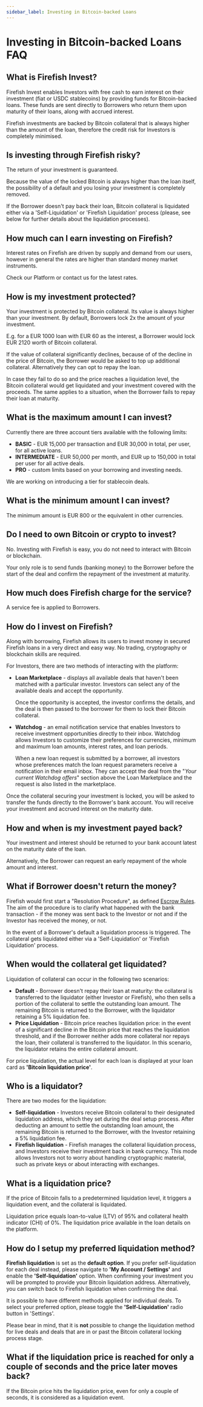```yaml
---
sidebar_label: Investing in Bitcoin-backed Loans
---
```


# Investing in Bitcoin-backed Loans FAQ

## What is Firefish Invest?

Firefish Invest enables Investors with free cash to earn interest on their investment (fiat or USDC stablecoins) by providing funds for Bitcoin-backed loans. These funds are sent directly to Borrowers who return them upon maturity of their loans, along with accrued interest.

Firefish investments are backed by Bitcoin collateral that is always higher than the amount of the loan, therefore the credit risk for Investors is completely minimised.

## Is investing through Firefish risky?

The return of your investment is guaranteed.

Because the value of the locked Bitcoin is always higher than the loan itself, the possibility of a default and you losing your investment is completely removed.

If the Borrower doesn't pay back their loan, Bitcoin collateral is liquidated either via a 'Self-Liquidation' or 'Firefish Liquidation' process (please, see below for further details about the liquidation processes).

## How much can I earn investing on Firefish?

Interest rates on Firefish are driven by supply and demand from our users, however in general the rates are higher than standard money market instruments.

Check our Platform or contact us for the latest rates.

## How is my investment protected?

Your investment is protected by Bitcoin collateral. Its value is always higher than your investment. By default, Borrowers lock 2x the amount of your investment.

E.g. for a EUR 1000 loan with EUR 60 as the interest, a Borrower would lock EUR 2120 worth of Bitcoin collateral.

If the value of collateral significantly declines, because of of the decline in the price of Bitcoin, the Borrower would be asked to top up additional collateral. Alternatively they can opt to repay the loan.

In case they fail to do so and the price reaches a liquidation level, the Bitcoin collateral would get liquidated and your investment covered with the proceeds. The same applies to a situation, when the Borrower fails to repay their loan at maturity.

## What is the maximum amount I can invest?

Currently there are three account tiers available with the following limits:

- **BASIC** - EUR 15,000 per transaction and EUR 30,000 in total, per user, for all active loans.
- **INTERMEDIATE** - EUR 50,000 per month, and EUR up to 150,000 in total per user for all active deals.
- **PRO** - custom limits based on your borrowing and investing needs.

We are working on introducing a tier for stablecoin deals.

## What is the minimum amount I can invest?

The minimum amount is EUR 800 or the equivalent in other currencies.

## Do I need to own Bitcoin or crypto to invest?

No. Investing with Firefish is easy, you do not need to interact with Bitcoin or blockchain.

Your only role is to send funds (banking money) to the Borrower before the start of the deal and confirm the repayment of the investment at maturity.

## How much does Firefish charge for the service?

A service fee is applied to Borrowers.

## How do I invest on Firefish?

Along with borrowing, Firefish allows its users to invest money in secured Firefish loans in a very direct and easy way. No trading, cryptography or blockchain skills are required.

For Investors, there are two methods of interacting with the platform:

- **Loan Marketplace** - displays all available deals that haven't been matched with a particular investor. Investors can select any of the available deals and accept the opportunity.

  Once the opportunity is accepted, the investor confirms the details, and the deal is then passed to the borrower for them to lock their Bitcoin collateral.

- **Watchdog** - an email notification service that enables Investors to receive investment opportunities directly to their inbox. Watchdog allows Investors to customize their preferences for currencies, minimum and maximum loan amounts, interest rates, and loan periods.

  When a new loan request is submitted by a borrower, all investors whose preferences match the loan request parameters receive a notification in their email inbox. They can accept the deal from the "*Your current Watchdog offers*" section above the Loan Marketplace and the request is also listed in the marketplace.

Once the collateral securing your investment is locked, you will be asked to transfer the funds directly to the Borrower's bank account. You will receive your investment and accrued interest on the maturity date.

## How and when is my investment payed back?

Your investment and interest should be returned to your bank account latest on the maturity date of the loan.

Alternatively, the Borrower can request an early repayment of the whole amount and interest.

## What if Borrower doesn't return the money?

Firefish would first start a "Resolution Procedure", as defined [Escrow Rules](https://app.firefish.io/pdf/collateral-escrow-rules.pdf). The aim of the procedure is to clarify what happened with the bank transaction - if the money was sent back to the Investor or not and if the Investor has received the money, or not.

In the event of a Borrower's default a liquidation process is triggered. The collateral gets liquidated either via a 'Self-Liquidation' or 'Firefish Liquidation' process.

## When would the collateral get liquidated?

Liquidation of collateral can occur in the following two scenarios:

- **Default** - Borrower doesn't repay their loan at maturity: the collateral is transferred to the liquidator (either Investor or Firefish), who then sells a portion of the collateral to settle the outstanding loan amount. The remaining Bitcoin is returned to the Borrower, with the liquidator retaining a 5% liquidation fee.
- **Price Liquidation** - Bitcoin price reaches liquidation price: in the event of a significant decline in the Bitcoin price that reaches the liquidation threshold, and if the Borrower neither adds more collateral nor repays the loan, their collateral is transferred to the liquidator. In this scenario, the liquidator retains the entire collateral amount.

For price liquidation, the actual level for each loan is displayed at your loan card as **'Bitcoin liquidation price'**.

## Who is a liquidator?

There are two modes for the liquidation:

- **Self-liquidation** - Investors receive Bitcoin collateral to their designated liquidation address, which they set during the deal setup process. After deducting an amount to settle the outstanding loan amount, the remaining Bitcoin is returned to the Borrower, with the Investor retaining a 5% liquidation fee.
- **Firefish liquidation** - Firefish manages the collateral liquidation process, and Investors receive their investment back in bank currency. This mode allows Investors not to worry about handling cryptographic material, such as private keys or about interacting with exchanges.

## What is a liquidation price?

If the price of Bitcoin falls to a predetermined liquidation level, it triggers a liquidation event, and the collateral is liquidated.

Liquidation price equals loan-to-value (LTV) of 95% and collateral health indicator (CHI) of 0%. The liquidation price available in the loan details on the platform.

## How do I setup my preferred liquidation method?

**Firefish liquidation** is set as the **default option**. If you prefer self-liquidation for each deal instead, please navigate to **'My Account / Settings'** and enable the **'Self-liquidation'** option. When confirming your investment you will be prompted to provide your Bitcoin liquidation address. Alternatively, you can switch back to Firefish liquidation when confirming the deal.

It is possible to have different methods applied for individual deals. To select your preferred option, please toggle the **'Self-Liquidation'** radio button in 'Settings'.

Please bear in mind, that it is **not** possible to change the liquidation method for live deals and deals that are in or past the Bitcoin collateral locking process stage.

## What if the liquidation price is reached for only a couple of seconds and the price later moves back?

If the Bitcoin price hits the liquidation price, even for only a couple of seconds, it is considered as a liquidation event.